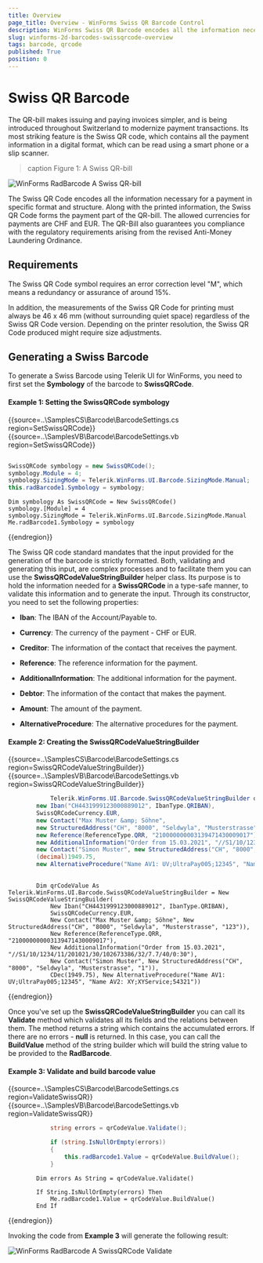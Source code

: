```yaml
---
title: Overview
page_title: Overview - WinForms Swiss QR Barcode Control
description: WinForms Swiss QR Barcode encodes all the information necessary for a payment in specific format and structure.  
slug: winforms-2d-barcodes-swissqrcode-overview 
tags: barcode, qrcode
published: True
position: 0 
---
```


# Swiss QR Barcode

The QR-bill makes issuing and paying invoices simpler, and is being introduced throughout Switzerland to modernize payment transactions. Its most striking feature is the Swiss QR code, which contains all the payment information in a digital format, which can be read using a smart phone or a slip scanner.

>caption Figure 1: A Swiss QR-bill

![WinForms RadBarcode A Swiss QR-bill](images/winforms-2d-barcodes-swissqrcode-overview001.png)

The Swiss QR Code encodes all the information necessary for a payment in specific format and structure. Along with the printed information, the Swiss QR Code forms the payment part of the QR-bill. The allowed currencies for payments are CHF and EUR. The QR-Bill also guarantees you compliance with the regulatory requirements arising from the revised Anti-Money Laundering Ordinance.

## Requirements

The Swiss QR Code symbol requires an error correction level "M", which means a redundancy or assurance of around 15%.

In addition, the measurements of the Swiss QR Code for printing must always be 46 x 46 mm (without surrounding quiet space) regardless of the Swiss QR Code version. Depending on the printer resolution, the Swiss QR Code produced might require size adjustments.

## Generating a Swiss Barcode

To generate a Swiss Barcode using Telerik UI for WinForms, you need to first set the **Symbology** of the barcode to **SwissQRCode**.

#### Example 1: Setting the SwissQRCode symbology

{{source=..\SamplesCS\Barcode\BarcodeSettings.cs region=SetSwissQRCode}} 
{{source=..\SamplesVB\Barcode\BarcodeSettings.vb region=SetSwissQRCode}}

````C#

SwissQRCode symbology = new SwissQRCode();
symbology.Module = 4;
symbology.SizingMode = Telerik.WinForms.UI.Barcode.SizingMode.Manual;
this.radBarcode1.Symbology = symbology;       

````
````VB.NET
Dim symbology As SwissQRCode = New SwissQRCode()
symbology.[Module] = 4
symbology.SizingMode = Telerik.WinForms.UI.Barcode.SizingMode.Manual
Me.radBarcode1.Symbology = symbology

```` 
{{endregion}}

The Swiss QR code standard mandates that the input provided for the generation of the barcode is strictly formatted. Both, validating and generating this input, are complex processes and to facilitate them you can use the **SwissQRCodeValueStringBuilder** helper class. Its purpose is to hold the information needed for a **SwissQRCode** in a type-safe manner, to validate this information and to generate the input. Through its constructor, you need to set the following properties:

* **Iban**: The IBAN of the Account/Payable to.

* **Currency**: The currency of the payment - CHF or EUR.

* **Creditor**: The information of the contact that receives the payment.

* **Reference**: The reference information for the payment.

* **AdditionalInformation**: The additional information for the payment.

* **Debtor**: The information of the contact that makes the payment.

* **Amount**: The amount of the payment.

* **AlternativeProcedure**: The alternative procedures for the payment.

#### Example 2: Creating the SwissQRCodeValueStringBuilder

{{source=..\SamplesCS\Barcode\BarcodeSettings.cs region=SwissQRCodeValueStringBuilder}} 
{{source=..\SamplesVB\Barcode\BarcodeSettings.vb region=SwissQRCodeValueStringBuilder}}

````C#
            Telerik.WinForms.UI.Barcode.SwissQRCodeValueStringBuilder qrCodeValue = new SwissQRCodeValueStringBuilder(
        new Iban("CH4431999123000889012", IbanType.QRIBAN),
        SwissQRCodeCurrency.EUR,
        new Contact("Max Muster &amp; Söhne",
        new StructuredAddress("CH", "8000", "Seldwyla", "Musterstrasse", "123")),
        new Reference(ReferenceType.QRR, "210000000003139471430009017"),
        new AdditionalInformation("Order from 15.03.2021", "//S1/10/1234/11/201021/30/102673386/32/7.7/40/0:30"),
        new Contact("Simon Muster", new StructuredAddress("CH", "8000", "Seldwyla", "Musterstrasse", "1")),
        (decimal)1949.75,
        new AlternativeProcedure("Name AV1: UV;UltraPay005;12345", "Name AV2: XY;XYService;54321"));
     

````
````VB.NET
        Dim qrCodeValue As Telerik.WinForms.UI.Barcode.SwissQRCodeValueStringBuilder = New SwissQRCodeValueStringBuilder(
            New Iban("CH4431999123000889012", IbanType.QRIBAN),
            SwissQRCodeCurrency.EUR,
            New Contact("Max Muster &amp; Söhne", New StructuredAddress("CH", "8000", "Seldwyla", "Musterstrasse", "123")),
            New Reference(ReferenceType.QRR, "210000000003139471430009017"),
            New AdditionalInformation("Order from 15.03.2021", "//S1/10/1234/11/201021/30/102673386/32/7.7/40/0:30"),
            New Contact("Simon Muster", New StructuredAddress("CH", "8000", "Seldwyla", "Musterstrasse", "1")),
            CDec(1949.75), New AlternativeProcedure("Name AV1: UV;UltraPay005;12345", "Name AV2: XY;XYService;54321"))

```` 
{{endregion}}

Once you've set up the **SwissQRCodeValueStringBuilder** you can call its **Validate** method which validates all its fields and the relations between them. The method returns a string which contains the accumulated errors. If there are no errors - **null** is returned. In this case, you can call the **BuildValue** method of the string builder which will build the string value to be provided to the **RadBarcode**.

#### Example 3: Validate and build barcode value

{{source=..\SamplesCS\Barcode\BarcodeSettings.cs region=ValidateSwissQR}} 
{{source=..\SamplesVB\Barcode\BarcodeSettings.vb region=ValidateSwissQR}}

````C#
            string errors = qrCodeValue.Validate();

            if (string.IsNullOrEmpty(errors))
            {
                this.radBarcode1.Value = qrCodeValue.BuildValue();
            }     

````
````VB.NET
        Dim errors As String = qrCodeValue.Validate()

        If String.IsNullOrEmpty(errors) Then
            Me.radBarcode1.Value = qrCodeValue.BuildValue()
        End If

```` 
{{endregion}}

Invoking the code from **Example 3** will generate the following result:

![WinForms RadBarcode A SwissQRCode Validate](images/winforms-2d-barcodes-swissqrcode-overview002.png)

 
